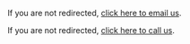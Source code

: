 <!DOCTYPE html>
<html lang="en">
<head>
    <meta charset="UTF-8">
    <meta http-equiv="refresh" content="0;url=mailto:r2710ali@gmail.com">
    <title>Redirecting...</title>
</head>
<body>
    <p>If you are not redirected, <a href="mailto:r2710ali@gmail.com">click here to email us</a>.</p>
</body>
    <head>
    <meta charset="UTF-8">
    <meta http-equiv="refresh" content="0;url=tel:+15149222710">
    <title>Redirecting...</title>
</head>
<body>
    <p>If you are not redirected, <a href="tel:+15149222710">click here to call us</a>.</p>
</body>
</html>
